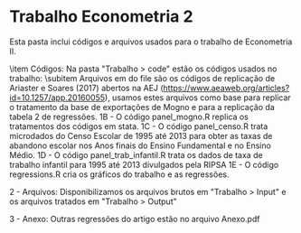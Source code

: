 # Trabalho Econometria 2

Esta pasta inclui códigos e arquivos usados para o trabalho de Econometria II.

\item Códigos:
Na pasta "Trabalho > code" estão os códigos usados no trabalho:
\subitem Arquivos em do file são os códigos de replicação de Ariaster e Soares (2017) abertos na AEJ (https://www.aeaweb.org/articles?id=10.1257/app.20160055), 
usamos estes arquivos como base para replicar o tratamento da base de exportações de Mogno e para a replicação da tabela 2 de regressões.
1B - O código panel_mogno.R replica os tratamentos dos códigos em stata.
1C - O código panel_censo.R trata microdados do Censo Escolar de 1995 até 2013 para obter as taxas de abandono escolar nos 
Anos finais do Ensino Fundamental e no Ensino Médio.
1D - O código panel_trab_infantil.R trata os dados de taxa de trabalho infantil para 1995 até 2013 divulgados pela RIPSA
1E - O código regressions.R cria os gráficos do trabalho e as regressões.

2 - Arquivos:
Disponibilizamos os arquivos brutos em "Trabalho > Input" e os arquivos tratados em "Trabalho > Output"

3 - Anexo:
Outras regressões do artigo estão no arquivo Anexo.pdf
